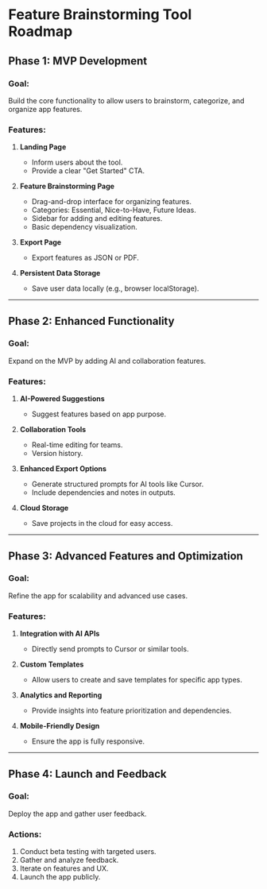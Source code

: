 # Feature Brainstorming Tool Roadmap

## Phase 1: MVP Development
### Goal:
Build the core functionality to allow users to brainstorm, categorize, and organize app features.

### Features:
1. **Landing Page**
   - Inform users about the tool.
   - Provide a clear "Get Started" CTA.

2. **Feature Brainstorming Page**
   - Drag-and-drop interface for organizing features.
   - Categories: Essential, Nice-to-Have, Future Ideas.
   - Sidebar for adding and editing features.
   - Basic dependency visualization.

3. **Export Page**
   - Export features as JSON or PDF.

4. **Persistent Data Storage**
   - Save user data locally (e.g., browser localStorage).

---

## Phase 2: Enhanced Functionality
### Goal:
Expand on the MVP by adding AI and collaboration features.

### Features:
1. **AI-Powered Suggestions**
   - Suggest features based on app purpose.

2. **Collaboration Tools**
   - Real-time editing for teams.
   - Version history.

3. **Enhanced Export Options**
   - Generate structured prompts for AI tools like Cursor.
   - Include dependencies and notes in outputs.

4. **Cloud Storage**
   - Save projects in the cloud for easy access.

---

## Phase 3: Advanced Features and Optimization
### Goal:
Refine the app for scalability and advanced use cases.

### Features:
1. **Integration with AI APIs**
   - Directly send prompts to Cursor or similar tools.

2. **Custom Templates**
   - Allow users to create and save templates for specific app types.

3. **Analytics and Reporting**
   - Provide insights into feature prioritization and dependencies.

4. **Mobile-Friendly Design**
   - Ensure the app is fully responsive.

---

## Phase 4: Launch and Feedback
### Goal:
Deploy the app and gather user feedback.

### Actions:
1. Conduct beta testing with targeted users.
2. Gather and analyze feedback.
3. Iterate on features and UX.
4. Launch the app publicly.
